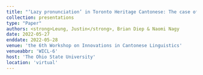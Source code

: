```yaml
---
title: "‘Lazy pronunciation’ in Toronto Heritage Cantonese: The case of (n-/l-)"
collection: presentations
type: "Paper"
authors: <strong>Leung, Justin</strong>, Brian Diep & Naomi Nagy
date: 2022-05-27
enddate: 2022-05-28
venue: 'the 6th Workshop on Innovations in Cantonese Linguistics'
venueabbr: 'WICL-6'
host: 'The Ohio State University'
location: 'virtual'
---
```

